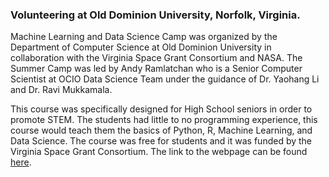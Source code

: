 ### Volunteering at Old Dominion University, Norfolk, Virginia.

Machine Learning and Data Science Camp was organized by the Department of Computer Science at Old Dominion University in collaboration with the Virginia Space Grant Consortium and NASA. The Summer Camp was led by Andy Ramlatchan who is a Senior Computer Scientist at OCIO Data Science Team under the guidance of Dr. Yaohang Li and Dr. Ravi Mukkamala.

This course was specifically designed for High School seniors in order to promote STEM. The students had little to no programming experience, this course would teach them the basics of Python, R, Machine Learning, and Data Science. The course was free for students and it was funded by the Virginia Space Grant Consortium. The link to the webpage can be found [here](https://sites.wp.odu.edu/dscamp/).
